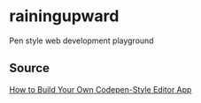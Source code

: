 # rainingupward

Pen style web development playground

## Source

[How to Build Your Own Codepen-Style Editor App](https://medium.com/front-end-weekly/how-to-build-your-own-codepen-app-a8a7140d52d7)
